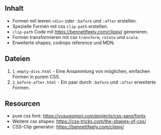 ## Inhalt

- Formen mit leeren `<div>` oder `:before` und `:after` erstellen.
- Spezielle Formen mit css `clip-path` erstellen.
- `clip-path` Code mit https://bennettfeely.com/clippy/ generieren.
- Formen transformieren mit css `transform`, `rotate` und `scale`.
- Erweiterte shapes, codrops reference und MDN.

## Dateien

1. `1_empty-divs.html` - Eine Ansammlung von möglichen, einfachen Formen in purem CSS.
2. `2_before-after.html` - Ein paar durch `:before` und `:after` erweiterte Formen. 

## Resourcen
- pure css font: https://yusugomori.com/projects/css-sans/fonts
- Weitere css shapes: https://css-tricks.com/the-shapes-of-css/
- CSS-Clip generator: https://bennettfeely.com/clippy/